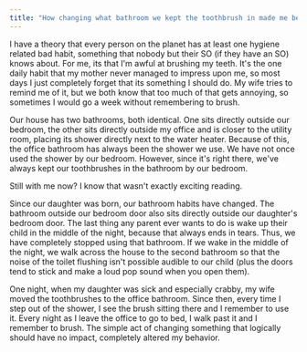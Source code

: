 ```yaml
---
title: "How changing what bathroom we kept the toothbrush in made me better at oral hygine"
---
```


I have a theory that every person on the planet has at least one hygiene related bad habit, something that nobody but their SO (if they have an SO) knows about.  For me, its that I'm awful at brushing my teeth.  It's the one daily habit that my mother never managed to impress upon me, so most days I just completely forget that its something I should do.  My wife tries to remind me of it, but we both know that too much of that gets annoying, so sometimes I would go a week without remembering to brush.

Our house has two bathrooms, both identical.  One sits directly outside our bedroom, the other sits directly outside my office and is closer to the utility room, placing its shower directly next to the water heater.  Because of this, the office bathroom has always been the shower we use.  We have not once used the shower by our bedroom.  However, since it's right there, we've always kept our toothbrushes in the bathroom by our bedroom.

Still with me now?  I know that wasn't exactly exciting reading.

Since our daughter was born, our bathroom habits have changed.  The bathroom outside our bedroom door also sits directly outside our daughter's bedroom door.  The last thing any parent ever wants to do is wake up their child in the middle of the night, because that always ends in tears.  Thus, we have completely stopped using that bathroom.  If we wake in the middle of the night, we walk across the house to the second bathroom so that the noise of the toilet flushing isn't possible audible to our child (plus the doors tend to stick and make a loud pop sound when you open them).

One night, when my daughter was sick and especially crabby, my wife moved the toothbrushes to the office bathroom.  Since then, every time I step out of the shower, I see the brush sitting there and I remember to use it.  Every night as I leave the office to go to bed, I walk past it and I remember to brush.  The simple act of changing something that logically should have no impact, completely altered my behavior.